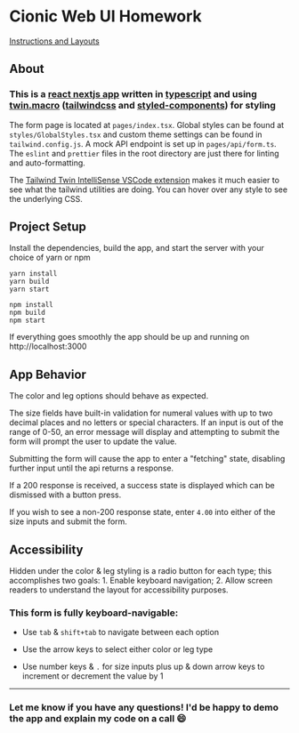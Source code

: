# Cionic Web UI Homework

[Instructions and Layouts](https://docs.google.com/document/d/1d0upM8NlhQ3LbN5I2EnSRLmNYtwTYTKnRRhRIHHnwqo)

## About

### This is a [react nextjs app](https://nextjs.org) written in [typescript](https://www.typescriptlang.org) and using [twin.macro](https://www.npmjs.com/package/twin.macro) ([tailwindcss](https://tailwindcss.com) and [styled-components](https://styled-components.com)) for styling

The form page is located at `pages/index.tsx`. Global styles can be found at `styles/GlobalStyles.tsx` and custom theme settings can be found in `tailwind.config.js`. A mock API endpoint is set up in `pages/api/form.ts`. The `eslint` and `prettier` files in the root directory are just there for linting and auto-formatting.

The [Tailwind Twin IntelliSense VSCode extension](https://marketplace.visualstudio.com/items?itemName=lightyen.tailwindcss-intellisense-twin) makes it much easier to see what the tailwind utilities are doing. You can hover over any style to see the underlying CSS.

## Project Setup

Install the dependencies, build the app, and start the server with your choice of yarn or npm

```
yarn install
yarn build
yarn start
```

```
npm install
npm build
npm start
```

If everything goes smoothly the app should be up and running on http://localhost:3000

## App Behavior

The color and leg options should behave as expected.

The size fields have built-in validation for numeral values with up to two decimal places and no letters or special characters. If an input is out of the range of 0-50, an error message will display and attempting to submit the form will prompt the user to update the value.

Submitting the form will cause the app to enter a "fetching" state, disabling further input until the api returns a response.

If a 200 response is received, a success state is displayed which can be dismissed with a button press.

If you wish to see a non-200 response state, enter `4.00` into either of the size inputs and submit the form.

## Accessibility

Hidden under the color & leg styling is a radio button for each type; this accomplishes two goals: 1. Enable keyboard navigation; 2. Allow screen readers to understand the layout for accessibility purposes.

### This form is fully keyboard-navigable:

- Use `tab` & `shift+tab` to navigate between each option

- Use the arrow keys to select either color or leg type

- Use number keys & `.` for size inputs plus up & down arrow keys to increment or decrement the value by 1

---

### Let me know if you have any questions! I'd be happy to demo the app and explain my code on a call 😄
